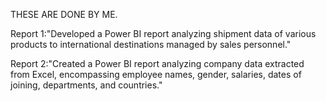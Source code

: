 THESE ARE DONE BY ME.


Report 1:"Developed a Power BI report analyzing shipment data of various products to international destinations managed by sales personnel."


Report 2:"Created a Power BI report analyzing company data extracted from Excel, encompassing employee names, gender, salaries, dates of joining, departments, and countries."

